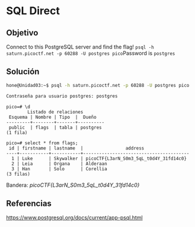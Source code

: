 # SQL Direct
## Objetivo
Connect to this PostgreSQL server and find the flag!
`psql -h saturn.picoctf.net -p 60288 -U postgres pico`Password is `postgres`

## Solución
```bash
hone@Unidad03:~$ psql -h saturn.picoctf.net -p 60288 -U postgres pico
```

```bash
Contraseña para usuario postgres: postgres
```

```
pico=# \d
        Listado de relaciones
 Esquema | Nombre | Tipo  |  Dueño   
---------+--------+-------+----------
 public  | flags  | tabla | postgres
(1 fila)
```

```
pico=# select * from flags;
 id | firstname | lastname  |                address                 
----+-----------+-----------+----------------------------------------
  1 | Luke      | Skywalker | picoCTF{L3arN_S0m3_5qL_t0d4Y_31fd14c0}
  2 | Leia      | Organa    | Alderaan
  3 | Han       | Solo      | Corellia
(3 filas)
```
Bandera: *picoCTF{L3arN_S0m3_5qL_t0d4Y_31fd14c0}*
## Referencias
https://www.postgresql.org/docs/current/app-psql.html
